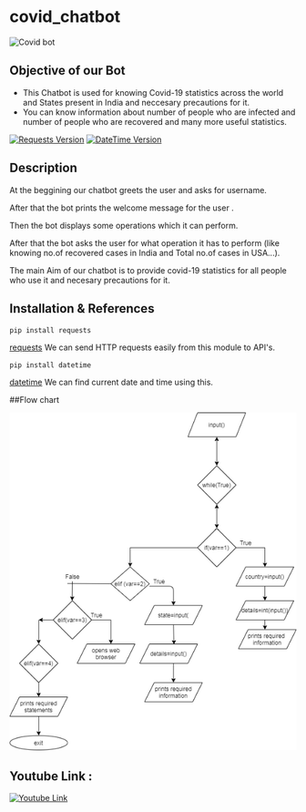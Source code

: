 # covid_chatbot
![Covid bot](https://medcitynews.com/uploads/2019/08/GettyImages-1026660906.jpg)

## Objective of our Bot
 * This Chatbot is used for knowing Covid-19 statistics across the world and States present in India and neccesary precautions for it.
 * You can know information about number of people who are infected and number of people who are recovered and many more useful statistics.

[![Requests Version](https://img.shields.io/badge/requests-2.24.0-orange)](https://pypi.org/project/requests/)
[![DateTime Version](https://img.shields.io/badge/datetime-4.3-red)](https://pypi.org/project/datetime/)
## Description 

At the beggining our chatbot greets the user and asks for username. 

After that the bot prints the welcome message for the user  .

Then the bot displays some operations which it can perform.
	
After that the bot asks the user for what operation it has to perform (like knowing no.of recovered cases in India and Total no.of cases in USA...).

The main Aim of our chatbot is to provide covid-19 statistics for all people who use it and necesary precautions for it.

## Installation & References
	
	pip install requests
[requests](https://pypi.org/project/requests/) We can send HTTP requests easily from this module to API's.
		
	pip install datetime
[datetime](https://pypi.org/project/datetime/) We can find current date and time using this. 


##Flow chart


![alt text](https://raw.githubusercontent.com/Chinna31313/Covid-Bot/main/muraliflow1.png)


## Youtube Link :

[![Youtube Link](https://i.guim.co.uk/img/media/d3068c5ee36471cdbd5be86763b0c211f1efd104/0_193_5290_3174/master/5290..jpg?width=445&quality=85&auto=format&fit=max&s=d0269549831c63ec07df1fe7268c3c78)](https://youtu.be/x8OYuNmeE6U)
